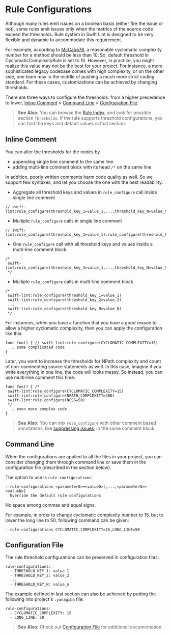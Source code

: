 # Rule Configurations

Although many rules emit issues on a boolean basis (either fire the issue or not),
some rules emit issues only when the metrics of the source code exceed the thresholds.
Rule system in Swift Lint is designed to be very flexible and dynamic to accommodate this requirement.

For example, according to [McCabe76](http://www.literateprogramming.com/mccabe.pdf), a reasonable cyclomatic complexity number for a method should be less than 10. So, default threshold in CyclomaticComplexityRule is set to 10. However, in practice, you might realize this value may not be the best for your project. For instance, a more sophisticated legacy codebase comes with high complexity, or on the other side, one team may in the middle of pushing a much more strict coding standard. For these cases, customizations can be achieved by changing thresholds.

There are three ways to configure the thresholds: from a higher precedence to lower, [Inline Comment](#inline-comment) > [Command Line](#command-line) > [Configuration File](#configuration-file).

> **See Also:** You can browse the [Rule Index](Rules),
and look for possible section `Thresholds`.
If the rule supports threshold configurations,
you can find the keys and default values in that section.

## Inline Comment

You can alter the thresholds for the nodes by

- appending single line comment to the same line
- adding multi-line comment block with its head `/*` on the same line

In addition, poorly written comments harm code quality as well.
So we support few syntaxes,
and let you choose the one with the best readability:

- Aggregate all threshold keys and values in `rule_configure` call inside single line comment

```
// swift-lint:rule_configure(threshold_key_1=value_1,...,threshold_key_N=value_N)
```

- Multiple `rule_configure` calls in single line comment

```
// swift-lint:rule_configure(threshold_key_1=value_1):rule_configure(threshold_key_2=value_2):...:rule_configure(threshold_key_N=value_N)
```

- One `rule_configure` call with all threshold keys and values inside a multi-line comment block

```
/*
 swift-lint:rule_configure(threshold_key_1=value_1,...,threshold_key_N=value_N)
 */
```

- Multiple `rule_configure` calls in multi-line comment block

```
/*
 swift-lint:rule_configure(threshold_key_1=value_1)
 swift-lint:rule_configure(threshold_key_2=value_2)
 ...
 swift-lint:rule_configure(threshold_key_N=value_N)
 */
```

For instances, when you have a function that you have a good reason to allow a higher cyclomatic complexity, then you can apply the configuration like this:

```
func foo() { // swift-lint:rule_configure(CYCLOMATIC_COMPLEXITY=15)
  .. some complicated code
}

```

Later, you want to increase the thresholds for NPath complexity and count of non-commenting source statements as well.
In this case, imagine if you write everything in one line,
the code will looks messy. So instead, you can use multi-line comment this time:

```
func foo() { /*
 swift-lint:rule_configure(CYCLOMATIC_COMPLEXITY=15)
 swift-lint:rule_configure(NPATH_COMPLEXITY=300)
 swift-lint:rule_configure(NCSS=50)
 */
  .. even more complex code
}
```

> **See Also:** You can mix `rule_configure` with other comment based annotations, like [suppressing issues](SuppressIssues.md), in the same comment block.

## Command Line

When the configurations are applied to all the files in your project, you can consider changing them through command line or save them in the configuration file (described in the section below).

The option to use is `rule-configurations`:

```
--rule-configurations <parameter0>=<value0>[,...,<parameterN>=<valueN>]
  Override the default rule configurations
```

No space among commas and equal signs.

For example, in order to change cyclomatic complexity number to 15, but to lower the long line to 50, following command can be given:

```
--rule-configurations CYCLOMATIC_COMPLEXITY=15,LONG_LINE=50
```

## Configuration File

The rule threshold configurations can be preserved in configuration files:

```
rule-configurations:
  - THRESHOLD_KEY_1: value_1
  - THRESHOLD_KEY_2: value_2
  ...
  - THRESHOLD_KEY_N: value_n
```

The example defined in last section can also be achieved by putting the following into project's `.yanagiba` file:

```
rule-configurations:
  - CYCLOMATIC_COMPLEXITY: 15
  - LONG_LINE: 50
```

> **See Also:** Check out [Configuration File](DotYanagibaFile.md) for additional documentation.
